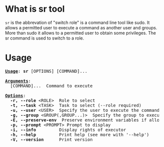 # What is sr tool

`sr` is the abbrevation of "switch role" is a command line tool like sudo. It allows a permitted user to execute a command as another user and groups. More than sudo it allows to a permitted user to obtain some privileges. The sr command is used to switch to a role.

# Usage

<pre>
<u><b>Usage</b></u>: <b>sr</b> [OPTIONS] [COMMAND]...

<u><b>Arguments</b></u>:
  [COMMAND]...  Command to execute

<u><b>Options</b></u>:
  <b>-r, --role</b> &lt;ROLE&gt;  Role to select
  <b>-t, --task</b> &lt;TASK&gt;  Task to select (--role required)
  <b>-u, --user</b> &lt;USER&gt;  Specify the user to execute the command as
  <b>-g, --group</b> &lt;GROUP(,GROUP...)&gt;  Specify the group to execute the command as
  <b>-E, --preserve-env</b>  Preserve environment variables if allowed by a matching task
  <b>-p, --prompt</b> &lt;PROMPT&gt; Prompt to display
  <b>-i, --info</b>         Display rights of executor
  <b>-h, --help</b>         Print help (see more with '--help')
  <b>-V, --version</b>      Print version
</pre>